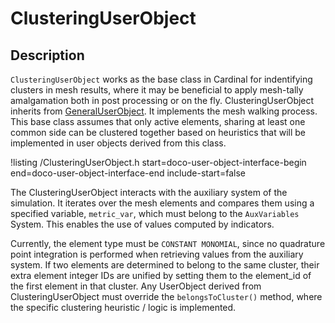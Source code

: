 # ClusteringUserObject

## Description

`ClusteringUserObject` works as the base class in Cardinal for indentifying clusters in mesh results, where it may be beneficial to apply
mesh-tally amalgamation both in post processing or on the fly. ClusteringUserObject inherits from 
[GeneralUserObject](GeneralUserObject.md). It implements the mesh walking process. This base class assumes that only active
elements, sharing at least one common side can be clustered together based on heuristics that will be implemented 
in user objects derived from this class. 

!listing /ClusteringUserObject.h start=doco-user-object-interface-begin end=doco-user-object-interface-end include-start=false

The ClusteringUserObject interacts with the auxiliary system of the simulation. It iterates over 
the mesh elements and compares them using a specified variable, `metric_var`, which must belong to
the `AuxVariables` System. This enables the use of values computed by indicators.

Currently, the element type must be `CONSTANT MONOMIAL`, since no quadrature point integration is performed
when retrieving values from the auxiliary system. If two elements are determined to
belong to the same cluster, their extra element integer IDs are unified by setting them
to the element_id of the first element in that cluster. Any UserObject derived from ClusteringUserObject 
must override the `belongsToCluster()` method, where the specific clustering heuristic / logic is implemented.

